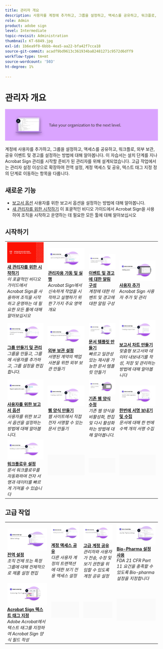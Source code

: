 ```yaml
---
title: 관리자 개요
description: 사용자를 계정에 추가하고, 그룹을 설정하고, 액세스를 공유하고, 워크플로, 외부 보관, 공유 이벤트 및 경고를 설정하는 기본적인 방법을 알아봅니다
role: Admin
product: adobe sign
level: Intermediate
topic-revisit: Administration
thumbnail: KT-6849.jpg
exl-id: 1b6ea9f0-6bbb-4ea5-aa22-bfa42f7cca18
source-git-commit: acadf9bd9613c361934ba82481271c9572d6dff9
workflow-type: tm+mt
source-wordcount: '503'
ht-degree: 1%

---
```


# 관리자 개요

![Sign 관리자 이미지](../assets/Hero-Admin.png)

계정에 사용자를 추가하고, 그룹을 설정하고, 액세스를 공유하고, 워크플로, 외부 보관, 공유 이벤트 및 경고를 설정하는 방법에 대해 알아봅니다. 이 자습서는 설치 단계를 지나 Acrobat Sign 관리를 시작할 준비가 된 관리자를 위해 설계되었습니다. 고급 작업에서는 관리자 설정 이상으로 확장하여 전역 설정, 계정 액세스 및 공유, 텍스트 태그 지정 정의 단계로 이동하는 항목을 다룹니다.

## 새로운 기능

* [보고서 옵션](report-options.md)
사용자를 위한 보고서 옵션을 설정하는 방법에 대해 알아봅니다.
* [새 관리자를 위한 시작하기](get-started-admin.md)
이 포괄적인 비디오 가이드에서 Acrobat Sign을 사용하여 조직을 시작하고 운영하는 데 필요한 모든 툴에 대해 알아보십시오

## 시작하기

<table style="table-layout:fixed">
<tr>
  <td>
    <a href="get-started-admin.md">
      <img alt="새 관리자를 위한 시작하기" src="../assets/Gettingstartedadmin_1280.png" />
    </a>
    <div>
    <a href="get-started-admin.md"><strong>새 관리자를 위한 시작하기</strong></a>
    </div>
    <em>이 포괄적인 비디오 가이드에서 Acrobat Sign을 사용하여 조직을 시작하고 운영하는 데 필요한 모든 툴에 대해 알아보십시오</em>
    <br>
  </td>
  <td>
    <a href="up-and-running-admin.md">
      <img alt="관리자용 가동 및 실행" src="../assets/Up-Running.png" />
    </a>
    <div>
    <a href="up-and-running-admin.md"><strong>관리자용 가동 및 실행</strong></a>
    </div>
    <em>Acrobat Sign에서 신속하게 작업을 시작하고 실행하기 위한 7가지 주요 영역 개요</em>
    <br>
  </td>
  <td>
    <a href="set-up-shared-events-and-alert.md">
      <img alt="공유 이벤트 및 경고 설정" src="../assets/Notifications_1280.png" />
    </a>
    <div>
    <a href="set-up-shared-events-and-alert.md"><strong>이벤트 및 경고에 대한 알림 구성</strong></a>
    </div>
    <em>계정에 대한 이벤트 및 경고에 대한 알림 구성</em>
    <br>
  </td>
  <td>
    <a href="add-users-to-your-account.md">
      <img alt="사용자 추가" src="../assets/Adding-Users.png" />
    </a>
    <div>
    <a href="add-users-to-your-account.md"><strong>사용자 추가</strong></a>
    </div>
    <em>Acrobat Sign 사용자 추가 및 관리</em>
    <br>
  </td>
</tr>
<tr>
 <td>
    <a href="create-and-manage-groups.md">
      <img alt="그룹 생성 및 관리" src="../assets/Creating-Groups.png" />
    </a>
    <div>
    <a href="create-and-manage-groups.md"><strong>그룹 만들기 및 관리</strong></a>
    </div>
    <em>그룹을 만들고, 그룹에 사용자를 추가하고, 그룹 설정을 편집합니다.</em>
    <br>
  </td>
  <td>
    <a href="set-up-your-external-archive.md">
      <img alt="외부 보관 설정" src="../assets/ExternalArchive.png" />
    </a>
    <div>
    <a href="set-up-your-external-archive.md"><strong>외부 보관 설정</strong></a>
    </div>
    <em>서명된 계약의 백업 사본을 위한 외부 보관 만들기</em>
    <br>
  </td>
  <td>
    <a href="../sign-advanced-users/create-a-template.md">
      <img alt="문서 템플릿 만들기" src="../assets/Template.png" />
    </a>
    <div>
    <a href="../sign-advanced-users/create-a-template.md"><strong>문서 템플릿 만들기</strong></a>
    </div>
    <em>빠르고 일관성 있는 재사용 가능한 문서 템플릿 만들기</em>
    <br>
  </td>
  <td>
    <a href="create-a-report.md">
      <img alt="보고서 차트 만들기" src="../assets/Reportchart.png" />
    </a>
    <div>
    <a href="create-a-report.md"><strong>보고서 차트 만들기</strong></a>
    </div>
    <em>맞춤형 보고서와 데이터 내보내기를 작성, 저장 및 관리하는 방법에 대해 알아봅니다</em>
    <br>
  </td>
</tr>
<tr>
  <td>
    <a href="report-options.md">
      <img alt="사용자를 위한 보고서 옵션" src="../assets/report-options.png" />
    </a>
    <div>
    <a href="report-options.md"><strong>사용자를 위한 보고서 옵션</strong></a>
    </div>
    <em>사용자를 위한 보고서 옵션을 설정하는 방법에 대해 알아봅니다.</em>
    <br>
  </td>
  <td>
    <a href="../sign-advanced-users/webform.md">
      <img alt="웹 양식 만들기" src="../assets/Webform.png" />
    </a>
    <div>
    <a href="../sign-advanced-users/webform.md"><strong>웹 양식 만들기</strong></a>
    </div>
    <em>웹 사이트에서 직접 전자 서명할 수 있는 문서 만들기</em>
    <br>
  </td>
  <td>
    <a href="../sign-advanced-users/modify-webform.md">
      <img alt="기존 웹 양식 수정" src="../assets/Modifywebform.png" />
    </a>
    <div>
    <a href="../sign-advanced-users/modify-webform.md"><strong>기존 웹 양식 수정</strong></a>
    </div>
    <em>기존 웹 양식을 비활성화, 편집 및 다시 활성화하는 방법에 대해 알아봅니다.</em>
    <br>
  </td>
  <td>
    <a href="../sign-advanced-users/megasign.md">
      <img alt="한번에 서명 보내기 및 수집" src="../assets/Megasign.png" />
    </a>
    <div>
    <a href="../sign-advanced-users/megasign.md"><strong>한번에 서명 보내기 및 수집</strong></a>
    </div>
    <em>문서에 대해 한 번에 수백 개의 서명 수집</em>
    <br>
  </td>
</tr>
<tr>
  <td>
    <a href="building-a-custom-workflow.md">
      <img alt="워크플로우 설정" src="../assets/BuildingWorkflow.png" />
    </a>
    <div>
    <a href="building-a-custom-workflow.md"><strong>워크플로우 설정</strong></a>
    </div>
    <em>문서 워크플로우를 자동화하여 전자 서명과 데이터를 빠르게 가져올 수 있습니다</em>
    <br>
  </td>
  <td>
    <img alt="스페이서" src="../assets/Grayspacer.png" />
    <div>
    <br>
  </td>
  <td>
    <img alt="스페이서" src="../assets/Grayspacer.png" />
    <div>
    <br>
  </td>
  <td>
    <img alt="스페이서" src="../assets/Grayspacer.png" />
    <div>
    <br>
  </td>
</table>

## 고급 작업

<table style="table-layout:fixed">
<tr>
  <td>
    <a href="learn-about-global-settings.md">
      <img alt="전역 설정" src="../assets/GlobalSettings_1280.png">
    </a>
    <div>
    <a href="learn-about-global-settings.md"><strong>전역 설정</strong></a>
    </div>
    <em>조직 전체 또는 특정 그룹에 대해 전체적으로 제품 설정 편집</em>
    <br>
  </td>
  <td>
    <a href="share-account-access.md">
      <img alt="계정 액세스 공유" src="../assets/SharingAccess.png" />
    </a>  
    <div>
    <a href="share-account-access.md"><strong>계정 액세스 공유</strong></a>
    </div>
    <em>다른 사용자 계정의 트랜잭션에 대한 보기 전용 액세스 설정</em>
    <br>
  </td>
  <td>
    <a href="advanced-account-sharing.md">
      <img alt="고급 계정 공유" src="../assets/AdvancedSharing_1280.png" />
    </a>
    <div>
    <a href="advanced-account-sharing.md"><strong>고급 계정 공유</strong></a>
    </div>
    <em>관리자와 사용자가 전송, 수정 및 보기 권한을 위임할 수 있도록 계정 공유 설정</em>
    <br>
  </td>
  <td>
    <a href="use-bio-pharma-settings.md">
      <img alt="Bio-Pharma 설정 사용" src="../assets/Bio_1280.png" />
    </a>
    <div>
    <a href="use-bio-pharma-settings.md"><strong>Bio-Pharma 설정 사용</strong></a>
    </div>
    <em>FDA 21 CFR Part 11 요건을 충족할 수 있도록 Bio-pharma 설정을 지정합니다</em>
    <br>
  </td> 
</tr>
<tr>
   <td>
     <a href="../sign-advanced-users/adobe-sign-text-tagging.md">
      <img alt="Acrobat Sign 텍스트 태그 지정" src="../assets/Text-Tagging.png" />
    </a>
    <div>
    <a href="../sign-advanced-users/adobe-sign-text-tagging.md"><strong>Acrobat Sign 텍스트 태그 지정</strong></a>
    <div>
    <em>Adobe Acrobat에서 텍스트 태그를 지정하여 Acrobat Sign 양식 필드 작성</em>
    <br>
  </td>
  <td>
    <img alt="스페이서" src="../assets/Grayspacer.png" />
    <div>
    <br>
  </td>
  <td>
    <img alt="스페이서" src="../assets/Grayspacer.png" />
    <div>
    <br>
  </td>
  <td>
    <img alt="스페이서" src="../assets/Grayspacer.png" />
    <div>
    <br>
  </td>
</tr>
</table>
